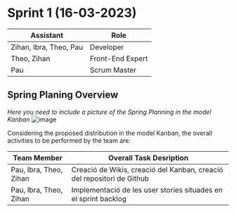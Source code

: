 # Sprint 1 (16-03-2023)

| Assistant  | Role  |  
|---|---|
| Zihan, Ibra, Theo, Pau  | Developer  |   
| Theo, Zihan |  Front-End Expert |  
| Pau |  Scrum Master |  


## Spring Planing Overview

*Here you need to include a picture of the Spring Planning in the model Kanban*
![image](https://user-images.githubusercontent.com/73642702/226584904-989619c8-7f3e-4eb5-bb66-a7cef09e299c.png)


Considering the proposed distribution in the model Kanban, the overall activities to be performed by the team are: 

| Team Member  | Overall Task Desription  |  
|---|---|
| Pau, Ibra, Theo, Zihan | Creació de Wikis, creació del Kanban, creació del repositori de Github |
| Pau, Ibra, Theo, Zihan | Implementació de les user stories situades en el sprint backlog |

